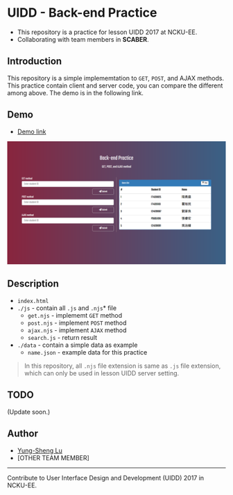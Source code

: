 # UIDD - Back-end Practice

* This repository is a practice for lesson UIDD 2017 at NCKU-EE.
* Collaborating with team members in **SCABER**.

## Introduction

This repository is a simple implememtation to `GET`, `POST`, and AJAX methods. This practice contain client and server code, you can compare the different among above. The demo is in the following link.

## Demo

* [Demo link](http://luffy.ee.ncku.edu.tw/~yungshenglu/http/)

![Demo View](img/demo/demo.png)

## Description

* `index.html`
* `./js` - contain all `.js` and `.njs`* file
    * `get.njs` - implememt `GET` method
    * `post.njs` - implement `POST` method
    * `ajax.njs` - implement `AJAX` method
    * `search.js` - return result
* `./data` - contain a simple data as example
    * `name.json` - example data for this practice

> In this repository, all `.njs` file extension is same as `.js` file extension, which can only be used in lesson UIDD server setting.

## TODO

(Update soon.)

## Author

* [Yung-Sheng Lu](yungshenglu1994@gmail.com)
* [OTHER TEAM MEMBER]

---
Contribute to User Interface Design and Development (UIDD) 2017 in NCKU-EE.


